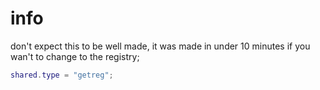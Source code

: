 # info
don't expect this to be well made, it was made in under 10 minutes
if you wan't to change to the registry;
```lua
shared.type = "getreg";
```
